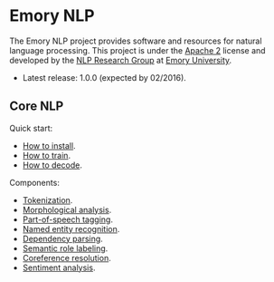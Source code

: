 # Emory NLP

The Emory NLP project provides software and resources for natural language processing. This project is under the [Apache 2](http://www.apache.org/licenses/LICENSE-2.0) license and developed by the [NLP Research Group](http://nlp.mathcs.emory.edu) at [Emory University](http://emory.edu).

* Latest release: 1.0.0 (expected by 02/2016).

## Core NLP

Quick start:

* [How to install](md/quickstart/installation.md).
* [How to train](https://github.com/emorynlp/corenlp/blob/master/md/train.md).
* [How to decode](md/quickstart/decode.md).

Components:

* [Tokenization](https://github.com/emorynlp/tokenization).
* [Morphological analysis](https://github.com/emorynlp/morphological_analysis).
* [Part-of-speech tagging](md/component/part_of_speech_tagging.md).
* [Named entity recognition](md/component/named_entity_recognition.md).
* [Dependency parsing](md/component/dependency_parsing.md).
* [Semantic role labeling](md/component/semantic_role_labeling.md).
* [Coreference resolution](md/component/coreference_resolution.md).
* [Sentiment analysis](md/component/sentiment_analysis.md).
